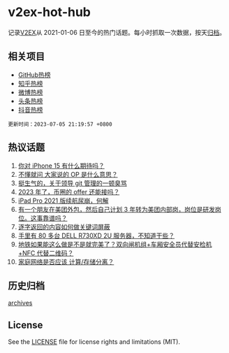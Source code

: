 # v2ex-hot-hub

 记录[V2EX](https://www.v2ex.com/)从 2021-01-06 日至今的热门话题。每小时抓取一次数据，按天[归档](archives)。
 
 ## 相关项目

- [GitHub热榜](https://github.com/snaildev/github-hot-hub)
- [知乎热榜](https://github.com/snaildev/zhihu-hot-hub)
- [微博热榜](https://github.com/snaildev/weibo-hot-hub)
- [头条热榜](https://github.com/snaildev/toutiao-hot-hub)
- [抖音热榜](https://github.com/snaildev/douyin-hot-hub)


 `更新时间：2023-07-05 21:19:57 +0800`

## 热议话题

1. [你对 iPhone 15 有什么期待吗？](https://www.v2ex.com/t/954175)
1. [不懂就问 大家说的 OP 是什么意思？](https://www.v2ex.com/t/954167)
1. [挺生气的，关于领导 git 管理的一顿臭骂](https://www.v2ex.com/t/954122)
1. [2023 年了，币圈的 offer 还能接吗？](https://www.v2ex.com/t/954213)
1. [iPad Pro 2021 版续航尿崩，何解](https://www.v2ex.com/t/954169)
1. [有一个朋友在美团外包，然后自己计划 3 年转为美团内部岗，岗位是研发岗位。这事靠谱吗？](https://www.v2ex.com/t/954220)
1. [逐字返回的内容如何做关键词屏蔽](https://www.v2ex.com/t/954296)
1. [手里有 80 多台 DELL R730XD 2U 服务器，不知道干些？](https://www.v2ex.com/t/954170)
1. [地铁如果能这么做是不是就完美了？双向闸机组+车厢安全员代替安检机+NFC 代替二维码？](https://www.v2ex.com/t/954140)
1. [家庭网络是否应该 计算/存储分离？](https://www.v2ex.com/t/954168)

## 历史归档

[archives](archives)

## License

See the [LICENSE](LICENSE) file for license rights and limitations (MIT).
